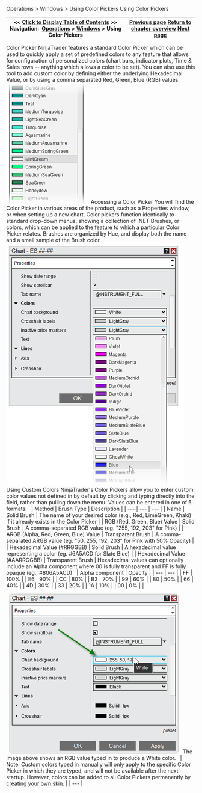﻿
Operations \> Windows \> Using Color Pickers
Using Color Pickers

| \<\< [Click to Display Table of Contents](using_color_pickers.md) \>\> **Navigation:**     [Operations](operations.md) \> [Windows](window_tabs.md) \> Using Color Pickers | [Previous page](printing_content.md) [Return to chapter overview](window_tabs.md) [Next page](ninjascript.md) |
| --- | --- |

Color Picker
NinjaTrader features a standard Color Picker which can be used to quickly apply a set of predefined colors to any feature that allows for configuration of personalized colors (chart bars, indicator plots, Time \& Sales rows \-\- anything which allows a color to be set). You can also use this tool to add custom color by defining either the underlying Hexadecimal Value, or by using a comma separated Red, Green, Blue (RGB) values.
 
![ColorPicker1](colorpicker1.png)
 
Accessing a Color Picker
You will find the Color Picker in various areas of the product, such as a Properties window, or when setting up a new chart. Color pickers function identically to standard drop\-down menus, showing a collection of .NET Brushes, or colors, which can be applied to the feature to which a particular Color Picker relates. Brushes are organized by Hue, and display both the name and a small sample of the Brush color.
 
![ColorPicker2](colorpicker2.png)
 
Using Custom Colors
NinjaTrader's Color Pickers allow you to enter custom color values not defined in by default by clicking and typing directly into the field, rather than pulling down the menu. Values can be entered in one of 5 formats:
 
| Method | Brush Type | Description |
| --- | --- | --- |
| Name | Solid Brush | The name of your desired color (e.g., Red, LimeGreen, Khaki) if it already exists in the Color Picker |
| RGB (Red, Green, Blue) Value | Solid Brush | A comma\-separated RGB value (eg. "255, 192, 203" for Pink) |
| ARGB (Alpha, Red, Green, Blue) Value | Transparent Brush | A comma\-separated ARGB value (eg. "50, 255, 192, 203" for Pink with 50% Opacity) |
| Hexadecimal Value (\#RRGGBB) | Solid Brush | A hexadecimal value representing a color (eg. \#6A5ACD for Slate Blue) |
| Hexadecimal Value (\#AARRGGBB) | Transparent Brush | Hexadecimal values can optionally include an Alpha component where 00 is fully transparent and FF is fully opaque (eg., \#806A5ACD)     | Alpha component | Opacity | | --- | --- | | FF | 100% | | E6 | 90% | | CC | 80% | | B3 | 70% | | 99 | 60% | | 80 | 50% | | 66 | 40% | | 4D | 30% | | 33 | 20% | | 1A | 10% | | 00 | 0% | |

 
![ColorPicker3](colorpicker3.png)
 
The image above shows an RGB value typed in to produce a White color.
 
| Note: Custom colors typed in manually will only apply to the specific Color Picker in which they are typed, and will not be available after the next startup. However, colors can be added to all Color Pickers permanently by [creating your own skin](creating_your_own_skin.md). |
| --- |

